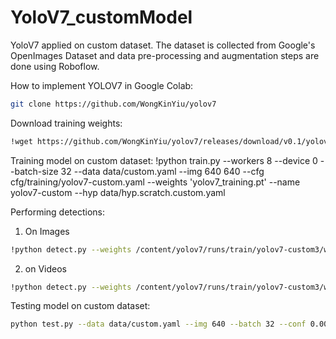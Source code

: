 # YoloV7_customModel
YoloV7 applied on custom dataset. The dataset is collected from Google's OpenImages Dataset and data pre-processing and augmentation steps are done using Roboflow.

How to implement YOLOV7 in Google Colab:
```bash
git clone https://github.com/WongKinYiu/yolov7
```

Download training weights:
```bash
!wget https://github.com/WongKinYiu/yolov7/releases/download/v0.1/yolov7_training.pt
```

Training model on custom dataset:
!python train.py --workers 8 --device 0 --batch-size 32 --data data/custom.yaml --img 640 640 --cfg cfg/training/yolov7-custom.yaml --weights 'yolov7_training.pt' --name yolov7-custom --hyp data/hyp.scratch.custom.yaml


Performing detections:

1) On Images
```bash
!python detect.py --weights /content/yolov7/runs/train/yolov7-custom3/weights/best.pt --conf 0.25 --img-size 640 --source /content/car2.jpg
```

2) on Videos
```bash
!python detect.py --weights /content/yolov7/runs/train/yolov7-custom3/weights/best.pt --conf 0.25 --img-size 640 --source /content/traffic.mp4
```

Testing model on custom dataset:
```bash
python test.py --data data/custom.yaml --img 640 --batch 32 --conf 0.001 --iou 0.65 --device 0 --weights yolov7_training.pt --name yolov7_640_val
```
